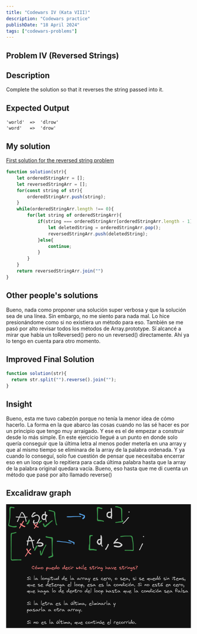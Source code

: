 ```yaml
---
title: "Codewars IV (Kata VIII)"
description: "Codewars practice"
publishDate: "18 April 2024"
tags: ["codewars-problems"]
---
```


## Problem IV (Reversed Strings)
## Description
Complete the solution so that it reverses the string passed into it.
## Expected Output
```
'world'  =>  'dlrow'
'word'   =>  'drow'
```
## My solution
[First solution for the reversed string problem](https://github.com/Blisse1/codewars/blob/main/kata-VIII/reversed-strings.js)
```js
function solution(str){
    let orderedStringArr = [];
    let reversedStringArr = [];
    for(const string of str){
        orderedStringArr.push(string);
    }
    while(orderedStringArr.length !== 0){
        for(let string of orderedStringArr){
            if(string === orderedStringArr[orderedStringArr.length - 1]){
                let deletedString = orderedStringArr.pop();
                reversedStringArr.push(deletedString);
            }else{
                continue;
            }
        }
    }
    return reversedStringArr.join("")
}
```
## Other people's solutions
Bueno, nada como proponer una solución super verbosa y que la solución sea de una línea.
Sin embargo, no me siento para nada mal. Lo hice presionándome como si no existiera un método para eso.
También se me pasó por alto revisar todos los métodos de Array.prototype. Sí alcancé a mirar
que había un toReversed() pero no un reversed() directamente. Ahí ya lo tengo en cuenta para
otro momento.
## Improved Final Solution
```js
function solution(str){
  return str.split("").reverse().join("");
}
```
## Insight
Bueno, esta me tuvo cabezón porque no tenía la menor idea de cómo hacerlo.
La forma en la que abarco las cosas cuando no las sé hacer es por un principio
que tengo muy arraigado. Y ese es el de empezar a construir desde lo más simple.
En este ejercicio llegué a un punto en donde solo quería conseguir que la última letra
al menos poder meterla en una array y que al mismo tiempo se eliminara de la array de la palabra
ordenada. Y ya cuando lo conseguí, solo fue cuestión de pensar que necesitaba encerrar eso
en un loop que lo repitiera para cada última palabra hasta que la array de la palabra original
quedara vacía. Bueno, eso hasta que me di cuenta un método que pasé por alto llamado reverse()

## Excalidraw graph
![Excalidraw Logo](./reversed-strings.png)

